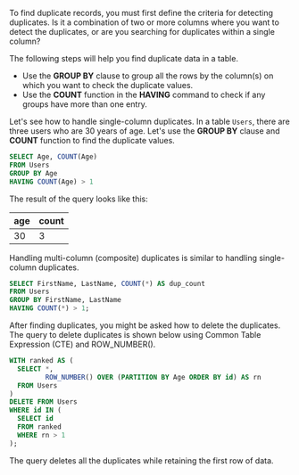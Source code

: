 To find duplicate records, you must first define the criteria for detecting duplicates. Is it a combination of two or more columns where you want to detect the duplicates, or are you searching for duplicates within a single column?

The following steps will help you find duplicate data in a table.

- Use the **GROUP BY** clause to group all the rows by the column(s) on which you want to check the duplicate values.
- Use the **COUNT** function in the **HAVING** command to check if any groups have more than one entry.

Let's see how to handle single-column duplicates. In a table `Users`, there are three users who are 30 years of age. Let's use the **GROUP BY** clause and **COUNT** function to find the duplicate values.

```sql
SELECT Age, COUNT(Age)
FROM Users
GROUP BY Age
HAVING COUNT(Age) > 1
```

The result of the query looks like this:

| age | count |
| --- | ----- |
| 30  | 3     |

Handling multi-column (composite) duplicates is similar to handling single-column duplicates.

```sql
SELECT FirstName, LastName, COUNT(*) AS dup_count
FROM Users
GROUP BY FirstName, LastName
HAVING COUNT(*) > 1;
```

After finding duplicates, you might be asked how to delete the duplicates. The query to delete duplicates is shown below using Common Table Expression (CTE) and ROW_NUMBER().

```sql
WITH ranked AS (
  SELECT *,
         ROW_NUMBER() OVER (PARTITION BY Age ORDER BY id) AS rn
  FROM Users
)
DELETE FROM Users
WHERE id IN (
  SELECT id
  FROM ranked
  WHERE rn > 1
);
```

The query deletes all the duplicates while retaining the first row of data. 